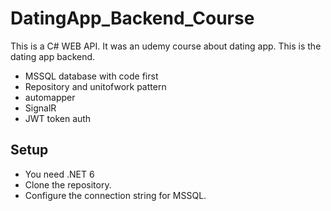 # DatingApp_Backend_Course


This is a C# WEB API. It was an udemy course about dating app.
This is the dating app backend.

- MSSQL database with code first
- Repository and unitofwork pattern
- automapper
- SignalR
- JWT token auth

## Setup

- You need .NET 6
- Clone the repository.
- Configure the connection string for MSSQL. 
